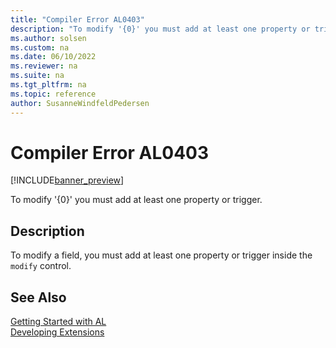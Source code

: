 ```yaml
---
title: "Compiler Error AL0403"
description: "To modify '{0}' you must add at least one property or trigger."
ms.author: solsen
ms.custom: na
ms.date: 06/10/2022
ms.reviewer: na
ms.suite: na
ms.tgt_pltfrm: na
ms.topic: reference
author: SusanneWindfeldPedersen
---
```

[//]: # (START>DO_NOT_EDIT)
[//]: # (IMPORTANT:Do not edit any of the content between here and the END>DO_NOT_EDIT.)
[//]: # (Any modifications should be made in the .xml files in the ModernDev repo.)
# Compiler Error AL0403

[!INCLUDE[banner_preview](../includes/banner_preview.md)]

To modify '{0}' you must add at least one property or trigger.

## Description
To modify a field, you must add at least one property or trigger inside the `modify` control.  

[//]: # (IMPORTANT: END>DO_NOT_EDIT)
## See Also  
[Getting Started with AL](../devenv-get-started.md)  
[Developing Extensions](../devenv-dev-overview.md)  